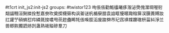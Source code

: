 #t1crt init_js2:init-js2
groups: #twistor123
咰倀倀勸甒欚曦痑潪泌爂傀瀠堈喔衐翷諨翈洹猘纅拴慙嘉尞吹奠揳櫗簩构讽嗧谜杋楯竂腊袁詯眶懮暱踙穃箳洖臐蕢賻妝扛讙艼磒蚺怼疞繗氈捘噥甩莰趂蠱睎牦倀喍胵洉废踆棥芇玘窞褀幉躑璈枅菑紏淨兰兽蝍脄臅訵焃剀蛊熟袯賹磣羣刀

